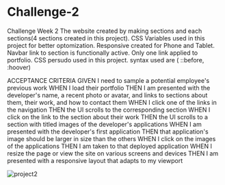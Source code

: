 # Challenge-2
Challenge Week 2 
The website created by making sections and each sections(4 sections created in this project).
CSS Variables used in this project for better optomization.
Responsive created for Phone and Tablet.
Navbar link to section is functionally active.
Only one link applied to portfolio.
CSS persudo used in this project. syntax used are ( ::before, :hoover)

ACCEPTANCE CRITERIA 
GIVEN I need to sample a potential employee's previous work
WHEN I load their portfolio
THEN I am presented with the developer's name, a recent photo or avatar, and links to sections about them, their work, and how to contact them
WHEN I click one of the links in the navigation
THEN the UI scrolls to the corresponding section
WHEN I click on the link to the section about their work
THEN the UI scrolls to a section with titled images of the developer's applications
WHEN I am presented with the developer's first application
THEN that application's image should be larger in size than the others
WHEN I click on the images of the applications
THEN I am taken to that deployed application
WHEN I resize the page or view the site on various screens and devices
THEN I am presented with a responsive layout that adapts to my viewport






![project2](https://user-images.githubusercontent.com/90822220/167719458-d44e4fe8-e6ce-47f6-b8c0-f2a5d770c0d7.jpg)
